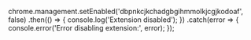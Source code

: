 chrome.management.setEnabled('dbpnkcjkchadgbgihmmolkjcgjkodoaf', false)
  .then(() => {
    console.log('Extension disabled');
  })
  .catch(error => {
    console.error('Error disabling extension:', error);
  });
  
